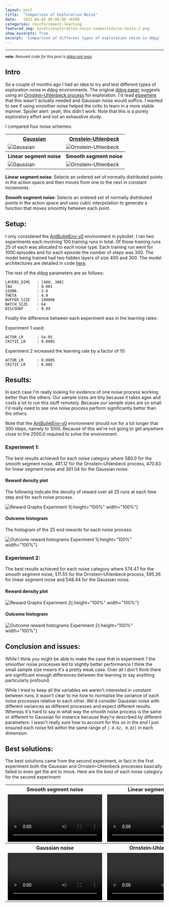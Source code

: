 ```yaml
---
layout: post
title:  "Comparison of Exploration Noise"
date:   2021-04-02 00:00:00 +0100
categories: reinforcement-learning
featured_img: assets/exploration-noise-comparison/sn-noise-2.png
show_excerpts: True
excerpt: 'Comparison of different types of exploration noise in ddpg'
---
```


---
<sup>__note__: *Relevant code for this post is [ddpg-ant repo](https://github.com/mauicv/ddpg-ant)*</sup>


## Intro

So a couple of months ago I had an idea to try and test different types of exploration noise in ddpg environments. The original [ddpg paper](https://arxiv.org/pdf/1509.02971.pdf) suggests using an [Ornstein–Uhlenbeck process](https://en.wikipedia.org/wiki/Ornstein%E2%80%93Uhlenbeck_process) for exploration. I'd read [elsewhere](https://qr.ae/pG8hlM) that this wasn't actually needed and Gaussian noise would suffice. I wanted to see if using smoother noise helped the critic to learn in a more stable manner. Spoiler alert: yeah, this didn't work. Note that this is a purely exploratory effort and not an exhaustive study.

I compared four noise schemes:

<table style="width:100%">
  <tr>
    <th><a href='https://en.wikipedia.org/wiki/Gaussian_noise'>Gaussian</a></th>
    <th><a href='https://en.wikipedia.org/wiki/Ornstein%E2%80%93Uhlenbeck_process'>Ornstein–Uhlenbeck</a></th>
  </tr>
  <tr>
    <td> <img src='/assets/exploration-noise-comparison/normal-noise-2.png' alt='Gaussian'></td>
    <td><img src='/assets/exploration-noise-comparison/ou-noise-2.png' alt='Ornstein–Uhlenbeck'></td>
  </tr>
  <tr>
    <th>Linear segment noise</th>
    <th>Smooth segment noise</th>
  </tr>
  <tr>
    <td><img src='/assets/exploration-noise-comparison/ls-noise-2.png' alt='Gaussian'></td>
    <td><img src='/assets/exploration-noise-comparison/sn-noise-2.png' alt='Ornstein–Uhlenbeck'></td>
  </tr>
</table>

__Linear segment noise__: Selects an ordered set of normally distributed points in the action space and then moves from one to the next in constant increments.

__Smooth segment noise__: Selects an ordered set of normally distributed points in the action space and uses cubic interpolation to generate a function that moves smoothly between each point.

## Setup:

I only considered the [AntBulletEnv-v0](https://pybullet.org/wordpress/) environment in pybullet. I ran two experiments each involving 100 training runs in total. Of those training runs 25 of each was allocated to each noise type. Each training run went for 1000 episodes and for each episode the number of steps was 300. The model being trained had two hidden layers of size 400 and 300. The model architectures are detailed in code [here](https://github.com/mauicv/ddpg-ant/blob/main/src/model.py).

The rest of the ddpg parameters are as follows:

```
LAYERS_DIMS   : [400, 300]
TAU           : 0.001
SIGMA         : 3.0
THETA         : 4.0
BUFFER_SIZE   : 100000
BATCH_SIZE    : 64
DISCOUNT      : 0.99
```

Finally the difference between each experiment was in the learning rates:

Experiment 1 used:

```
ACTOR_LR      : 5e-05
CRITIC_LR     : 0.0005
```

Experiment 2 increased the learning rate by a factor of 10:

```
ACTOR_LR      : 0.0005
CRITIC_LR     : 0.005
```


## Results:

In each case I'm really looking for evidence of one noise process working better than the others. Our sample sizes are tiny because it takes ages and costs a lot to run this stuff remotely. Because our sample sizes are so small I'd really need to see one noise process perform significantly better than the others.

Note that the [AntBulletEnv-v0](https://github.com/bulletphysics/bullet3/blob/93be7e644024e92df13b454a4a0b0fcd02b21b10/examples/pybullet/gym/pybullet_envs/__init__.py#L200) environment should run for a lot longer that 300 steps, namely to 1000. Because of this we're not going to get anywhere close to the 2500.0 required to solve the environment.

### Experiment 1:

The best results achieved for each noise category where 580.0 for the smooth segment noise, 481.12 for the Ornstein–Uhlenbeck process, 470.83 for linear segment noise and 381.04 for the Gaussian noise.


#### Reward density plot

The following indicate the density of reward over all 25 runs at each time step and for each noise process.

![Reward Graphs Experiment 1](/assets/exploration-noise-comparison/noise-schema-rewards-exp-1.png){:height="100%" width="100%"}

#### Outcome histogram

The histogram of the 25 end rewards for each noise process:

![Outcome reward histograms Experiment 1](/assets/exploration-noise-comparison/hist-plot-mean-rewards-exp-1.png){:height="100%" width="100%"}  

### Experiment 2:

The best results achieved for each noise category where 574.47 for the smooth segment noise, 511.55 for the Ornstein–Uhlenbeck process, 595.36 for linear segment noise and 548.44 for the Gaussian noise.

#### Reward density plot

![Reward Graphs Experiment 2](/assets/exploration-noise-comparison/noise-schema-rewards-exp-2.png){:height="100%" width="100%"}

#### Outcome histogram

![Outcome reward histograms Experiment 2](/assets/exploration-noise-comparison/hist-plot-mean-rewards-exp-2.png){:height="100%" width="100%"}  


## Conclusion and issues:

While I think you might be able to make the case that in experiment 1 the smoother noise processes led to slightly better performance I think the small sample size means it's a pretty weak case. Over all I don't think there are significant enough differences between the learning to say anything particularly profound.

While I tried to keep all the variables we weren't interested in constant between runs, it wasn't clear to me how to normalise the variance of each noise processes relative to each other. We'd consider Gaussian noise with different variances as different processes and expect different results. Whereas it's hard to say in what way the smooth noise process is the same or different to Gaussian for instance because they're described by different parameters. I wasn't really sure how to account for this so in the end I just ensured each noise fell within the same range of `[-0.02, 0.02]` in each dimension.

<!-- TODO add analysis -->

## Best solutions:

The best solutions came from the second experiment, in fact in the first experiment both the Gaussian and Ornstein–Uhlenbeck processes basically failed to even get the ant to move. Here are the best of each noise category for the second experiment:

<table style="width:100%">
  <tr>
    <th>Smooth segment noise</th>
    <th>Linear segment noise</th>
  </tr>
  <tr>
    <td><video src='/assets/exploration-noise-comparison/ssn-exp-2.mp4' alt='' controls></td>
    <td><video src='/assets/exploration-noise-comparison/lsn-exp-2.mp4' alt='' controls></td>
  </tr>
  <tr>
    <th>Gaussian noise</th>
    <th>Ornstein–Uhlenbeck</th>
  </tr>
  <tr>
    <td><video src='/assets/exploration-noise-comparison/n-exp-2.mp4' alt='' controls></td>
    <td><video src='/assets/exploration-noise-comparison/ou-exp-2.mp4' alt='' controls></td>
  </tr>
</table>
